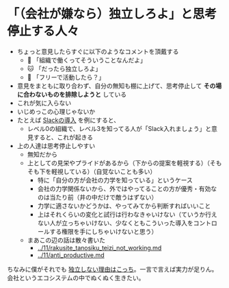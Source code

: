 # 「（会社が嫌なら）独立しろよ」と思考停止する人々
- ちょっと意見したらすぐに以下のようなコメントを頂戴する
  - :dog: 「組織で働くってそういうことなんだよ」
  - :cat: 「だったら独立しろよ」
  - :ram: 「フリーで活動したら？」
- 意見をまともに取り合わず、自分の無知も棚に上げて、思考停止して **その場に合わないものを排除しようと** している
- これが気に入らない
- いじめっこの心理じゃないか
- たとえば [Slackの導入](https://qiita.com/KizashiTakata/items/d442d4a28d147529f1b6) を例にすると、
  - レベル0の組織で、レベル3を知ってる人が「Slack入れましょう」と意見すると、これが起きる
- 上の人達は思考停止しやすい
  - 無知だから
  - 上としての見栄やプライドがあるから（下からの提案を軽視する）（そもそも下を軽視している）（自覚ないことも多い）
    - 特に「自分の方が会社の力学を知っている」というケース
    - 会社の力学関係ないから、外ではやってることの方が優秀・有効なのは当たり前（井の中だけで敵うはずない）
    - 力学に適さないかどうかは、やってみてから判断すればいいこと
    - 上はそれくらいの変化と試行は行わなきゃいけない（ていうか行えない人が立っちゃいけない、少なくともこういった導入をコントロールする権限を手にしちゃいけないと思う）
  - まあこの辺の話は散々書いた
    - [../11/rakusite_tanosiku_teizi_not_working.md](../11/rakusite_tanosiku_teizi_not_working.md)
    - [../11/anti_productive.md](../11/anti_productive.md)

ちなみに僕がそれでも [独立しない理由はこっち](wht_not_dokuritu.md)。一言で言えば実力が足りん。会社というエコシステムの中でぬくぬく生きたい。
